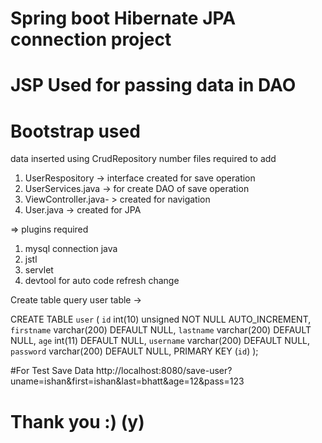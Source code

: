 # Spring boot Hibernate JPA connection project 
# JSP Used for passing data in DAO
# Bootstrap used

data inserted using CrudRepository
number files required to add 
1) UserRespository -> interface created for save operation
2) UserServices.java -> for create DAO of save operation 
3) ViewController.java- > created for navigation 
4) User.java -> created for JPA 

=> plugins required 
1) mysql connection java
2) jstl
3) servlet
4) devtool for auto code refresh change 

Create table query user table ->

CREATE TABLE `user` (
  `id` int(10) unsigned NOT NULL AUTO_INCREMENT,
  `firstname` varchar(200) DEFAULT NULL,
  `lastname` varchar(200) DEFAULT NULL,
  `age` int(11) DEFAULT NULL,
  `username` varchar(200) DEFAULT NULL,
  `password` varchar(200) DEFAULT NULL,
  PRIMARY KEY (`id`)
);

#For Test Save Data 
http://localhost:8080/save-user?uname=ishan&first=ishan&last=bhatt&age=12&pass=123 

# Thank you :) (y)
